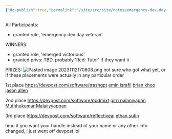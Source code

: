 ```yaml
---
{"dg-publish":true,"permalink":"/site/src/site/notes/emergency-dev-day-hackathon/","tags":["past-events","winners","prizes","oai-dev-day-builders"]}
---
```




All Participants:
- granted role, 'emergency dev day veteran'


WINNERS:
- granted role, 'emerged victorious'
- granted privs: TBD, probably 'Red: Tutor' if they want it

PRIZES:
![Pasted image 20231112170808.png](/img/user/Pasted%20image%2020231112170808.png)
not sure who got what yet, or if these placements were actually in any particular order

1st place
https://devpost.com/software/trashgpt
[emin israfil](https://devpost.com/eminisrafil)
[brian khoo](https://devpost.com/bkhoo123)
[jason allen](https://devpost.com/JAllen2022)

2nd place
https://devpost.com/software/podmixt
[girri palaniyapan](https://devpost.com/girri)
[Muthhukumar Malaiiyyappan](https://devpost.com/muthhukumarm)

3rd place
https://devpost.com/software/reflectiveai
[ethan sutin](https://devpost.com/ethan990)

hmu if you want your handle instead of your name or any other info changed, i just went off devpost lol